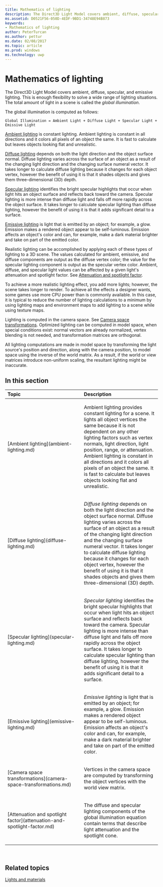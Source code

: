 ---title: Mathematics of lightingdescription: The Direct3D Light Model covers ambient, diffuse, specular, and emissive lighting. This is enough flexibility to solve a wide range of lighting situations. The total amount of light in a scene is called the global illumination.ms.assetid: D0521F56-050D-4EDF-9BD1-34748E94B873keywords:- Mathematics of lightingauthor: PeterTurcanms.author: petturms.date: 02/08/2017ms.topic: articlems.prod: windowsms.technology: uwp---# Mathematics of lightingThe Direct3D Light Model covers ambient, diffuse, specular, and emissive lighting. This is enough flexibility to solve a wide range of lighting situations. The total amount of light in a scene is called the *global illumination*.The global illumination is computed as follows:```Global Illumination = Ambient Light + Diffuse Light + Specular Light + Emissive Light ```[Ambient lighting](ambient-lighting.md) is constant lighting. Ambient lighting is constant in all directions and it colors all pixels of an object the same. It is fast to calculate but leaves objects looking flat and unrealistic.[Diffuse lighting](diffuse-lighting.md) depends on both the light direction and the object surface normal. Diffuse lighting varies across the surface of an object as a result of the changing light direction and the changing surface numeral vector. It takes longer to calculate diffuse lighting because it changes for each object vertex, however the benefit of using it is that it shades objects and gives them three-dimensional (3D) depth.[Specular lighting](specular-lighting.md) identifies the bright specular highlights that occur when light hits an object surface and reflects back toward the camera. Specular lighting is more intense than diffuse light and falls off more rapidly across the object surface. It takes longer to calculate specular lighting than diffuse lighting, however the benefit of using it is that it adds significant detail to a surface.[Emissive lighting](emissive-lighting.md) is light that is emitted by an object; for example, a glow. Emission makes a rendered object appear to be self-luminous. Emission affects an object's color and can, for example, make a dark material brighter and take on part of the emitted color.Realistic lighting can be accomplished by applying each of these types of lighting to a 3D scene. The values calculated for ambient, emissive, and diffuse components are output as the diffuse vertex color; the value for the specular lighting component is output as the specular vertex color. Ambient, diffuse, and specular light values can be affected by a given light's attenuation and spotlight factor. See [Attenuation and spotlight factor](attenuation-and-spotlight-factor.md).To achieve a more realistic lighting effect, you add more lights; however, the scene takes longer to render. To achieve all the effects a designer wants, some games use more CPU power than is commonly available. In this case, it is typical to reduce the number of lighting calculations to a minimum by using lighting maps and environment maps to add lighting to a scene while using texture maps.Lighting is computed in the camera space. See [Camera space transformations](camera-space-transformations.md). Optimized lighting can be computed in model space, when special conditions exist: normal vectors are already normalized, vertex blending is not needed, and transformation matrices are orthogonal.All lighting computations are made in model space by transforming the light source's position and direction, along with the camera position, to model space using the inverse of the world matrix. As a result, if the world or view matrices introduce non-uniform scaling, the resultant lighting might be inaccurate.## <span id="in-this-section"></span>In this section<table><colgroup><col width="50%" /><col width="50%" /></colgroup><thead><tr class="header"><th align="left">Topic</th><th align="left">Description</th></tr></thead><tbody><tr class="odd"><td align="left"><p>[Ambient lighting](ambient-lighting.md)</p></td><td align="left"><p>Ambient lighting provides constant lighting for a scene. It lights all object vertices the same because it is not dependent on any other lighting factors such as vertex normals, light direction, light position, range, or attenuation. Ambient lighting is constant in all directions and it colors all pixels of an object the same. It is fast to calculate but leaves objects looking flat and unrealistic.</p></td></tr><tr class="even"><td align="left"><p>[Diffuse lighting](diffuse-lighting.md)</p></td><td align="left"><p><em>Diffuse lighting</em> depends on both the light direction and the object surface normal. Diffuse lighting varies across the surface of an object as a result of the changing light direction and the changing surface numeral vector. It takes longer to calculate diffuse lighting because it changes for each object vertex, however the benefit of using it is that it shades objects and gives them three-dimensional (3D) depth.</p></td></tr><tr class="odd"><td align="left"><p>[Specular lighting](specular-lighting.md)</p></td><td align="left"><p><em>Specular lighting</em> identifies the bright specular highlights that occur when light hits an object surface and reflects back toward the camera. Specular lighting is more intense than diffuse light and falls off more rapidly across the object surface. It takes longer to calculate specular lighting than diffuse lighting, however the benefit of using it is that it adds significant detail to a surface.</p></td></tr><tr class="even"><td align="left"><p>[Emissive lighting](emissive-lighting.md)</p></td><td align="left"><p><em>Emissive lighting</em> is light that is emitted by an object; for example, a glow. Emission makes a rendered object appear to be self-luminous. Emission affects an object's color and can, for example, make a dark material brighter and take on part of the emitted color.</p></td></tr><tr class="odd"><td align="left"><p>[Camera space transformations](camera-space-transformations.md)</p></td><td align="left"><p>Vertices in the camera space are computed by transforming the object vertices with the world view matrix.</p></td></tr><tr class="even"><td align="left"><p>[Attenuation and spotlight factor](attenuation-and-spotlight-factor.md)</p></td><td align="left"><p>The diffuse and specular lighting components of the global illumination equation contain terms that describe light attenuation and the spotlight cone.</p></td></tr></tbody></table> ## <span id="related-topics"></span>Related topics[Lights and materials](lights-and-materials.md)  